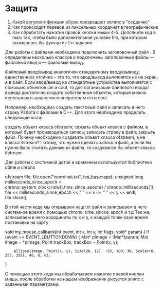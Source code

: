 # Защита
1. Какой аргумент функции ellipse превращает эллипс в "сердечко" 
2. Как происходит перевод из пиксельных координат в географические
3. Как обработать нажатие правой кнопки мыши
4-5. Дополните код в main так, чтобы было дополнительное условие file, при котором вызывалась бы функци из 1го задания 

Для работы с файлами необходимо подключить заголовочный файл <fstream>. В <fstream> определены несколько классов и подключены заголовочные файлы <ifstream> — файловый ввод и  <ofstream>  — файловый вывод.

Файловый ввод/вывод аналогичен стандартному вводу/выводу, единственное отличие – это то, что ввод/вывод выполнятся не на экран, а в файл. Если ввод/вывод на стандартные устройства выполняется с помощью объектов cin и cout, то для организации файлового ввода/вывода достаточно создать собственные объекты, которые можно использовать аналогично операторам cin и cout.

Например, необходимо создать текстовый файл и записать в него строку Работа с файлами в С++. Для этого необходимо проделать следующие шаги:

создать объект класса ofstream;
связать объект класса с файлом, в который будет производиться запись;
записать строку в файл;
закрыть файл.
Почему необходимо создавать объект класса ofstream, а не класса ifstream? Потому, что нужно сделать запись в файл, а если бы нужно было считать данные из файла, то создавался бы объект класса ifstream.
  
  Для работы с системной датой и временем используется библиотека ctime и chrono
  
  ofstream file;
		file.open("coordinat.txt", ios_base::app);
		unsigned long milliseconds_since_epoch = chrono::system_clock::now().time_since_epoch() / chrono::milliseconds(1);
		file << milliseconds_since_epoch << " " << x << " " << y << endl;
		file.close();
  
  В этой части кода мы открываем наш txt файл и записываем в него системное время с помощью chrono, time_sincce_epoch и т.д
  Так же, записываем в него координаты по х и у, к каждой точке своё время постановки на карту
  
  
  void my_mouse_callback(int event, int x, int y, int flags, void* param)
{
	if (event == EVENT_LBUTTONDOWN)
	{
		Mat* pImage = (Mat*)param;
		Mat image = *pImage;
		Point trackBox;
		trackBox = Point(x, y);

		ellipse(image, Point(x, y), Size(20, 17), -50, 100, 30, Scalar(0, 255, 255), 40, 8, 0);
  }
  
  С помощью этого кода мы обрабатываем нажатие правой кнопки мишы, после обработки на нашем изображении рисуется элипс с заданными параметрами.
